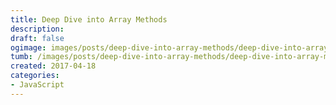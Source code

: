 ```yaml
---
title: Deep Dive into Array Methods
description:
draft: false
ogimage: images/posts/deep-dive-into-array-methods/deep-dive-into-array-methods-og.jpg
tumb: /images/posts/deep-dive-into-array-methods/deep-dive-into-array-methods
created: 2017-04-18
categories:
- JavaScript
---
```


